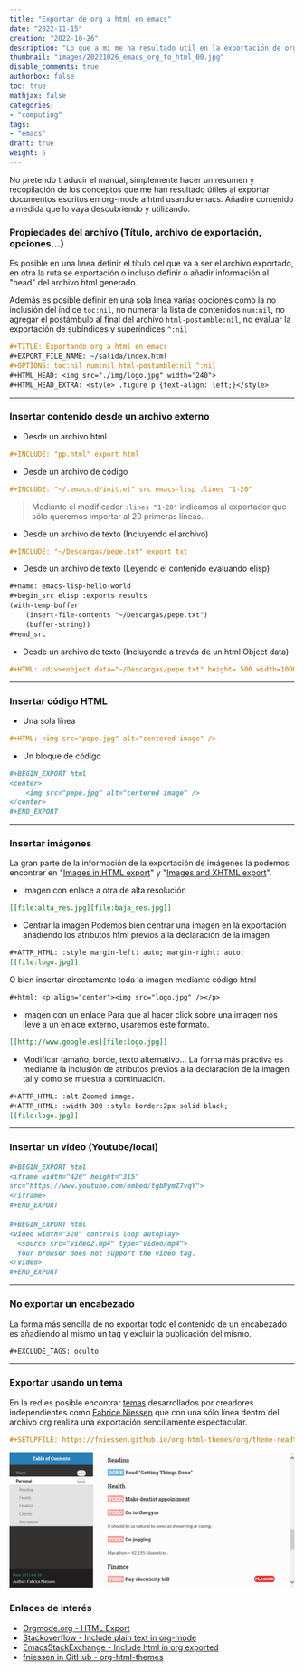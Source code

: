 ```yaml
---
title: "Exportar de org a html en emacs"
date: "2022-11-15"
creation: "2022-10-26"
description: "Lo que a mi me ha resultado util en la exportación de org a html usando emacs"
thumbnail: "images/20221026_emacs_org_to_html_00.jpg"
disable_comments: true
authorbox: false
toc: true
mathjax: false
categories:
- "computing"
tags:
- "emacs"
draft: true
weight: 5
---
```

No pretendo traducir el manual, simplemente hacer un resumen y recopilación de los conceptos que me han resultado útiles al exportar documentos escritos en org-mode a html usando emacs. Añadiré contenido a medida que lo vaya descubriendo y utilizando.
<!--more-->
### Propiedades del archivo (Título, archivo de exportación, opciones...)
Es posible en una línea definir el título del que va a ser el archivo exportado, en otra la ruta se exportación o incluso definir o añadir información al "head" del archivo html generado.

Además es posible definir en una sola línea varias opciones como la no inclusión del índice `toc:nil`, no numerar la lista de contenidos `num:nil`, no agregar el postámbulo al final del archivo `html-postamble:nil`, no evaluar la exportación de subíndices y superíndices `^:nil`

```org
#+TITLE: Exportando org a html en emacs
#+EXPORT_FILE_NAME: ~/salida/index.html
#+OPTIONS: toc:nil num:nil html-postamble:nil ^:nil
#+HTML_HEAD: <img src="./img/logo.jpg" width="240">
#+HTML_HEAD_EXTRA: <style> .figure p {text-align: left;}</style>
```
-----
### Insertar contenido desde un archivo externo
- Desde un archivo html
```org
#+INCLUDE: "pp.html" export html
```
- Desde un archivo de código
```org
#+INCLUDE: "~/.emacs.d/init.el" src emacs-lisp :lines "1-20"
```
> Mediante el modificador `:lines "1-20"` indicamos al exportador que sólo queremos importar al 20 primeras líneas.

- Desde un archivo de texto (Incluyendo el archivo)
```org
#+INCLUDE: "~/Descargas/pepe.txt" export txt
```

- Desde un archivo de texto (Leyendo el contenido evaluando elisp)
```org
#+name: emacs-lisp-hello-world
#+begin_src elisp :exports results
(with-temp-buffer
    (insert-file-contents "~/Descargas/pepe.txt")
    (buffer-string))
#+end_src
```

- Desde un archivo de texto (Incluyendo a través de un html Object data)
```org
#+HTML: <div><object data="~/Descargas/pepe.txt" height= 500 width=1000></object></font></div>
```

-----
### Insertar código HTML
- Una sola línea
```org
#+HTML: <img src="pepe.jpg" alt="centered image" />
```
- Un bloque de código
```org
#+BEGIN_EXPORT html
<center>
    <img src="pepe.jpg" alt="centered image" />
</center>
#+END_EXPORT
```
-----
### Insertar imágenes
La gran parte de la información de la exportación de imágenes la podemos encontrar en "[Images in HTML export]" y "[Images and XHTML export]".
- Imagen con enlace a otra de alta resolución
```org
[[file:alta_res.jpg][file:baja_res.jpg]]
```
- Centrar la imagen
Podemos bien centrar una imagen en la exportación añadiendo los atributos html previos a la declaración de la imagen
```org
#+ATTR_HTML: :style margin-left: auto; margin-right: auto;
[[file:logo.jpg]]
```
O bien insertar directamente toda la imagen mediante código html
```org
#+html: <p align="center"><img src="logo.jpg" /></p>
```
- Imagen con un enlace
Para que al hacer click sobre una imagen nos lleve a un enlace externo, usaremos este formato.
```org
[[http://www.google.es][file:logo.jpg]]
```
- Modificar tamaño, borde, texto alternativo...
La forma más práctiva es mediante la inclusión de atributos previos a la declaración de la imagen tal y como se muestra a continuación.
```org
#+ATTR_HTML: :alt Zoomed image.
#+ATTR_HTML: :width 300 :style border:2px solid black;
[[file:logo.jpg]]
```
-----
### Insertar un vídeo (Youtube/local)

```org
#+BEGIN_EXPORT html
<iframe width="420" height="315"
src="https://www.youtube.com/embed/tgbNymZ7vqY">
</iframe>
#+END_EXPORT

#+BEGIN_EXPORT html
<video width="320" controls loop autoplay>
  <source src="video2.mp4" type="video/mp4">
  Your browser does not support the video tag.
</video>
#+END_EXPORT
```
-----
### No exportar un encabezado
La forma más sencilla de no exportar todo el contenido de un encabezado es añadiendo al mismo un tag y excluir la publicación del mismo.

```org
#+EXCLUDE_TAGS: oculto
```

-----
### Exportar usando un tema
En la red es posible encontrar [temas] desarrollados por creadores independientes como [Fabrice Niessen] que con una sólo línea dentro del archivo org realiza una exportación sencillamente espectacular.

```org
#+SETUPFILE: https://fniessen.github.io/org-html-themes/org/theme-readtheorg.setup
```

![image-01]

### Enlaces de interés
- [Orgmode.org - HTML Export](https://orgmode.org/manual/HTML-Export.html)
- [Stackoverflow - Include plain text in org-mode](https://stackoverflow.com/questions/9267144/how-to-include-plain-text-file-in-emacs-org-mode)
- [EmacsStackExchange - Include html in org exported](https://emacs.stackexchange.com/questions/10085/org-export-how-to-include-a-pregenerated-html-file-when-exporting-org-to-html)
- [fniessen in GitHub - org-html-themes](https://github.com/fniessen/org-html-themes)

[Fabrice Niessen]: https://github.com/fniessen
[temas]: https://github.com/fniessen/org-html-themes
[Images in HTML export]: https://orgmode.org/manual/Images-in-HTML-export.html#Images-in-HTML-export
[Images and XHTML export]: https://orgmode.org/worg/org-tutorials/images-and-xhtml-export.html

[image-01]: /images/20221026_emacs_org_to_html_01.jpg



